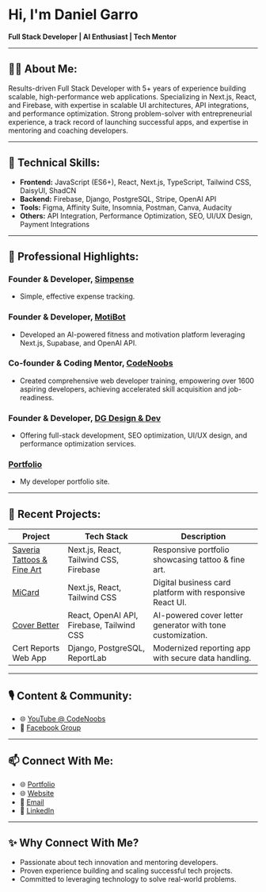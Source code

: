 # Hi, I'm Daniel Garro

**Full Stack Developer | AI Enthusiast | Tech Mentor**

---

## 👨‍💻 About Me:

Results-driven Full Stack Developer with 5+ years of experience building scalable, high-performance web applications. Specializing in Next.js, React, and Firebase, with expertise in scalable UI architectures, API integrations, and performance optimization. Strong problem-solver with entrepreneurial experience, a track record of launching successful apps, and expertise in mentoring and coaching developers.

---

## 🚀 Technical Skills:

- **Frontend:** JavaScript (ES6+), React, Next.js, TypeScript, Tailwind CSS, DaisyUI, ShadCN
- **Backend:** Firebase, Django, PostgreSQL, Stripe, OpenAI API
- **Tools:** Figma, Affinity Suite, Insomnia, Postman, Canva, Audacity
- **Others:** API Integration, Performance Optimization, SEO, UI/UX Design, Payment Integrations

---

## 📌 Professional Highlights:

### Founder & Developer, [Simpense](https://simpense.com/)

- Simple, effective expense tracking.

### Founder & Developer, [MotiBot](https://motibot-fitness.com/)

- Developed an AI-powered fitness and motivation platform leveraging Next.js, Supabase, and OpenAI API.

### Co-founder & Coding Mentor, [CodeNoobs](https://www.codenoobs.io)

- Created comprehensive web developer training, empowering over 1600 aspiring developers, achieving accelerated skill acquisition and job-readiness.

### Founder & Developer, [DG Design & Dev](https://dgdesignanddev.com)

- Offering full-stack development, SEO optimization, UI/UX design, and performance optimization services.

### [Portfolio](https://daniel-garro-dev.web.app/) 

- My developer portfolio site. 

---

## 🌟 Recent Projects:

| Project                                                  | Tech Stack                                | Description                                                |
| -------------------------------------------------------- | ----------------------------------------- | ---------------------------------------------------------- |
| [Saveria Tattoos & Fine Art](https://saveriafineart.com) | Next.js, React, Tailwind CSS, Firebase    | Responsive portfolio showcasing tattoo & fine art.         |
| [MiCard](https://micard.io)                              | Next.js, React, Tailwind CSS              | Digital business card platform with responsive React UI.   |
| [Cover Better](https://coverbetter.io)                   | React, OpenAI API, Firebase, Tailwind CSS | AI-powered cover letter generator with tone customization. |
| Cert Reports Web App                                     | Django, PostgreSQL, ReportLab             | Modernized reporting app with secure data handling.        |

---

## 🎙️ Content & Community:

- 🌐 [YouTube @ CodeNoobs](https://www.youtube.com/@code_noobs)
- 📘 [Facebook Group](https://www.facebook.com/groups/codenoobs)

---

## 📫 Connect With Me:

- 🌐 [Portfolio](https://daniel-garro-dev.web.app/)
- 🌐 [Website](https://dgdesignanddev.com/)
- 📧 [Email](mailto:daniel.garro@protonmail.com)
- 🔗 [LinkedIn](https://www.linkedin.com/in/garro-daniel/)

---

## ✨ Why Connect With Me?

- Passionate about tech innovation and mentoring developers.
- Proven experience building and scaling successful tech projects.
- Committed to leveraging technology to solve real-world problems.

